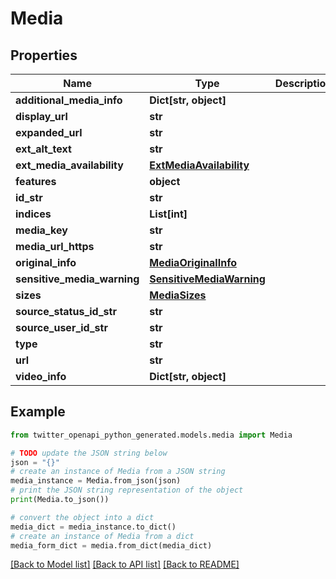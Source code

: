# Media


## Properties

Name | Type | Description | Notes
------------ | ------------- | ------------- | -------------
**additional_media_info** | **Dict[str, object]** |  | [optional] 
**display_url** | **str** |  | 
**expanded_url** | **str** |  | 
**ext_alt_text** | **str** |  | [optional] 
**ext_media_availability** | [**ExtMediaAvailability**](ExtMediaAvailability.md) |  | 
**features** | **object** |  | [optional] 
**id_str** | **str** |  | 
**indices** | **List[int]** |  | 
**media_key** | **str** |  | 
**media_url_https** | **str** |  | 
**original_info** | [**MediaOriginalInfo**](MediaOriginalInfo.md) |  | 
**sensitive_media_warning** | [**SensitiveMediaWarning**](SensitiveMediaWarning.md) |  | [optional] 
**sizes** | [**MediaSizes**](MediaSizes.md) |  | 
**source_status_id_str** | **str** |  | [optional] 
**source_user_id_str** | **str** |  | [optional] 
**type** | **str** |  | 
**url** | **str** |  | 
**video_info** | **Dict[str, object]** |  | [optional] 

## Example

```python
from twitter_openapi_python_generated.models.media import Media

# TODO update the JSON string below
json = "{}"
# create an instance of Media from a JSON string
media_instance = Media.from_json(json)
# print the JSON string representation of the object
print(Media.to_json())

# convert the object into a dict
media_dict = media_instance.to_dict()
# create an instance of Media from a dict
media_form_dict = media.from_dict(media_dict)
```
[[Back to Model list]](../README.md#documentation-for-models) [[Back to API list]](../README.md#documentation-for-api-endpoints) [[Back to README]](../README.md)



